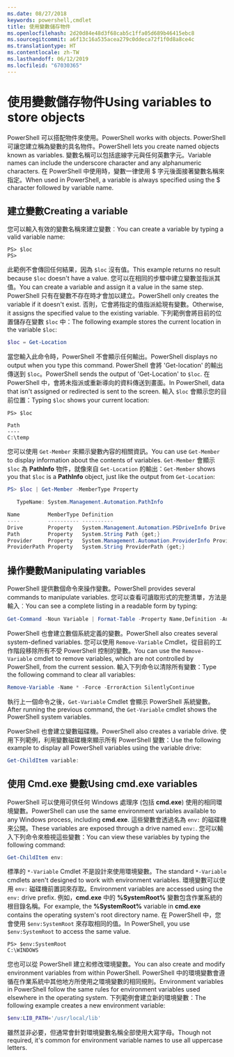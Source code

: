 ```yaml
---
ms.date: 08/27/2018
keywords: powershell,cmdlet
title: 使用變數儲存物件
ms.openlocfilehash: 2d20d84e48d3f68cab5c1ffa05d689b46415ebc8
ms.sourcegitcommit: a6f13c16a535acea279c0ddeca72f1f0d8a8ce4c
ms.translationtype: HT
ms.contentlocale: zh-TW
ms.lasthandoff: 06/12/2019
ms.locfileid: "67030365"
---
```

# <a name="using-variables-to-store-objects"></a><span data-ttu-id="6eeca-103">使用變數儲存物件</span><span class="sxs-lookup"><span data-stu-id="6eeca-103">Using variables to store objects</span></span>

<span data-ttu-id="6eeca-104">PowerShell 可以搭配物件來使用。</span><span class="sxs-lookup"><span data-stu-id="6eeca-104">PowerShell works with objects.</span></span> <span data-ttu-id="6eeca-105">PowerShell 可讓您建立稱為變數的具名物件。</span><span class="sxs-lookup"><span data-stu-id="6eeca-105">PowerShell lets you create named objects known as variables.</span></span>
<span data-ttu-id="6eeca-106">變數名稱可以包括底線字元與任何英數字元。</span><span class="sxs-lookup"><span data-stu-id="6eeca-106">Variable names can include the underscore character and any alphanumeric characters.</span></span> <span data-ttu-id="6eeca-107">在 PowerShell 中使用時，變數一律使用 \$ 字元後面接著變數名稱來指定。</span><span class="sxs-lookup"><span data-stu-id="6eeca-107">When used in PowerShell, a variable is always specified using the \$ character followed by variable name.</span></span>

## <a name="creating-a-variable"></a><span data-ttu-id="6eeca-108">建立變數</span><span class="sxs-lookup"><span data-stu-id="6eeca-108">Creating a variable</span></span>

<span data-ttu-id="6eeca-109">您可以輸入有效的變數名稱來建立變數︰</span><span class="sxs-lookup"><span data-stu-id="6eeca-109">You can create a variable by typing a valid variable name:</span></span>

```
PS> $loc
PS>
```

<span data-ttu-id="6eeca-110">此範例不會傳回任何結果，因為 `$loc` 沒有值。</span><span class="sxs-lookup"><span data-stu-id="6eeca-110">This example returns no result because `$loc` doesn't have a value.</span></span> <span data-ttu-id="6eeca-111">您可以在相同的步驟中建立變數並指派其值。</span><span class="sxs-lookup"><span data-stu-id="6eeca-111">You can create a variable and assign it a value in the same step.</span></span> <span data-ttu-id="6eeca-112">PowerShell 只有在變數不存在時才會加以建立。</span><span class="sxs-lookup"><span data-stu-id="6eeca-112">PowerShell only creates the variable if it doesn't exist.</span></span>
<span data-ttu-id="6eeca-113">否則，它會將指定的值指派給現有變數。</span><span class="sxs-lookup"><span data-stu-id="6eeca-113">Otherwise, it assigns the specified value to the existing variable.</span></span> <span data-ttu-id="6eeca-114">下列範例會將目前的位置儲存在變數 `$loc` 中：</span><span class="sxs-lookup"><span data-stu-id="6eeca-114">The following example stores the current location in the variable `$loc`:</span></span>

```powershell
$loc = Get-Location
```

<span data-ttu-id="6eeca-115">當您輸入此命令時，PowerShell 不會顯示任何輸出。</span><span class="sxs-lookup"><span data-stu-id="6eeca-115">PowerShell displays no output when you type this command.</span></span> <span data-ttu-id="6eeca-116">PowerShell 會將 'Get-location' 的輸出傳送到 `$loc`。</span><span class="sxs-lookup"><span data-stu-id="6eeca-116">PowerShell sends the output of 'Get-Location' to `$loc`.</span></span> <span data-ttu-id="6eeca-117">在 PowerShell 中，會將未指派或重新導向的資料傳送到畫面。</span><span class="sxs-lookup"><span data-stu-id="6eeca-117">In PowerShell, data that isn't assigned or redirected is sent to the screen.</span></span> <span data-ttu-id="6eeca-118">輸入 `$loc` 會顯示您的目前位置：</span><span class="sxs-lookup"><span data-stu-id="6eeca-118">Typing `$loc` shows your current location:</span></span>

```
PS> $loc

Path
----
C:\temp
```

<span data-ttu-id="6eeca-119">您可以使用 `Get-Member` 來顯示變數內容的相關資訊。</span><span class="sxs-lookup"><span data-stu-id="6eeca-119">You can use `Get-Member` to display information about the contents of variables.</span></span> <span data-ttu-id="6eeca-120">`Get-Member` 會顯示 `$loc` 為 **PathInfo** 物件，就像來自 `Get-Location` 的輸出：</span><span class="sxs-lookup"><span data-stu-id="6eeca-120">`Get-Member` shows you that `$loc` is a **PathInfo** object, just like the output from `Get-Location`:</span></span>

```powershell
PS> $loc | Get-Member -MemberType Property

   TypeName: System.Management.Automation.PathInfo

Name         MemberType Definition
----         ---------- ----------
Drive        Property   System.Management.Automation.PSDriveInfo Drive {get;}
Path         Property   System.String Path {get;}
Provider     Property   System.Management.Automation.ProviderInfo Provider {...
ProviderPath Property   System.String ProviderPath {get;}
```

## <a name="manipulating-variables"></a><span data-ttu-id="6eeca-121">操作變數</span><span class="sxs-lookup"><span data-stu-id="6eeca-121">Manipulating variables</span></span>

<span data-ttu-id="6eeca-122">PowerShell 提供數個命令來操作變數。</span><span class="sxs-lookup"><span data-stu-id="6eeca-122">PowerShell provides several commands to manipulate variables.</span></span> <span data-ttu-id="6eeca-123">您可以查看可讀取形式的完整清單，方法是輸入︰</span><span class="sxs-lookup"><span data-stu-id="6eeca-123">You can see a complete listing in a readable form by typing:</span></span>

```powershell
Get-Command -Noun Variable | Format-Table -Property Name,Definition -AutoSize -Wrap
```

<span data-ttu-id="6eeca-124">PowerShell 也會建立數個系統定義的變數。</span><span class="sxs-lookup"><span data-stu-id="6eeca-124">PowerShell also creates several system-defined variables.</span></span> <span data-ttu-id="6eeca-125">您可以使用 `Remove-Variable` Cmdlet，從目前的工作階段移除所有不受 PowerShell 控制的變數。</span><span class="sxs-lookup"><span data-stu-id="6eeca-125">You can use the `Remove-Variable` cmdlet to remove variables, which are not controlled by PowerShell, from the current session.</span></span> <span data-ttu-id="6eeca-126">輸入下列命令以清除所有變數：</span><span class="sxs-lookup"><span data-stu-id="6eeca-126">Type the following command to clear all variables:</span></span>

```powershell
Remove-Variable -Name * -Force -ErrorAction SilentlyContinue
```

<span data-ttu-id="6eeca-127">執行上一個命令之後，`Get-Variable` Cmdlet 會顯示 PowerShell 系統變數。</span><span class="sxs-lookup"><span data-stu-id="6eeca-127">After running the previous command, the `Get-Variable` cmdlet shows the PowerShell system variables.</span></span>

<span data-ttu-id="6eeca-128">PowerShell 也會建立變數磁碟機。</span><span class="sxs-lookup"><span data-stu-id="6eeca-128">PowerShell also creates a variable drive.</span></span> <span data-ttu-id="6eeca-129">使用下列範例，利用變數磁碟機來顯示所有 PowerShell 變數：</span><span class="sxs-lookup"><span data-stu-id="6eeca-129">Use the following example to display all PowerShell variables using the variable drive:</span></span>

```powershell
Get-ChildItem variable:
```

## <a name="using-cmdexe-variables"></a><span data-ttu-id="6eeca-130">使用 Cmd.exe 變數</span><span class="sxs-lookup"><span data-stu-id="6eeca-130">Using cmd.exe variables</span></span>

<span data-ttu-id="6eeca-131">PowerShell 可以使用可供任何 Windows 處理序 (包括 **cmd.exe**) 使用的相同環境變數。</span><span class="sxs-lookup"><span data-stu-id="6eeca-131">PowerShell can use the same environment variables available to any Windows process, including **cmd.exe**.</span></span> <span data-ttu-id="6eeca-132">這些變數會透過名為 `env:` 的磁碟機來公開。</span><span class="sxs-lookup"><span data-stu-id="6eeca-132">These variables are exposed through a drive named `env:`.</span></span> <span data-ttu-id="6eeca-133">您可以輸入下列命令來檢視這些變數：</span><span class="sxs-lookup"><span data-stu-id="6eeca-133">You can view these variables by typing the following command:</span></span>

```powershell
Get-ChildItem env:
```

<span data-ttu-id="6eeca-134">標準的 `*-Variable` Cmdlet 不是設計來使用環境變數。</span><span class="sxs-lookup"><span data-stu-id="6eeca-134">The standard `*-Variable` cmdlets aren't designed to work with environment variables.</span></span> <span data-ttu-id="6eeca-135">環境變數可以使用 `env:` 磁碟機前置詞來存取。</span><span class="sxs-lookup"><span data-stu-id="6eeca-135">Environment variables are accessed using the `env:` drive prefix.</span></span> <span data-ttu-id="6eeca-136">例如，**cmd.exe** 中的 **%SystemRoot%** 變數包含作業系統的根目錄名稱。</span><span class="sxs-lookup"><span data-stu-id="6eeca-136">For example, the **%SystemRoot%** variable in **cmd.exe** contains the operating system's root directory name.</span></span> <span data-ttu-id="6eeca-137">在 PowerShell 中，您會使用 `$env:SystemRoot` 來存取相同的值。</span><span class="sxs-lookup"><span data-stu-id="6eeca-137">In PowerShell, you use `$env:SystemRoot` to access the same value.</span></span>

```
PS> $env:SystemRoot
C:\WINDOWS
```

<span data-ttu-id="6eeca-138">您也可以從 PowerShell 建立和修改環境變數。</span><span class="sxs-lookup"><span data-stu-id="6eeca-138">You can also create and modify environment variables from within PowerShell.</span></span> <span data-ttu-id="6eeca-139">PowerShell 中的環境變數會遵循在作業系統中其他地方所使用之環境變數的相同規則。</span><span class="sxs-lookup"><span data-stu-id="6eeca-139">Environment variables in PowerShell follow the same rules for environment variables used elsewhere in the operating system.</span></span> <span data-ttu-id="6eeca-140">下列範例會建立新的環境變數：</span><span class="sxs-lookup"><span data-stu-id="6eeca-140">The following example creates a new environment variable:</span></span>

```powershell
$env:LIB_PATH='/usr/local/lib'
```

<span data-ttu-id="6eeca-141">雖然並非必要，但通常會針對環境變數名稱全部使用大寫字母。</span><span class="sxs-lookup"><span data-stu-id="6eeca-141">Though not required, it's common for environment variable names to use all uppercase letters.</span></span>
